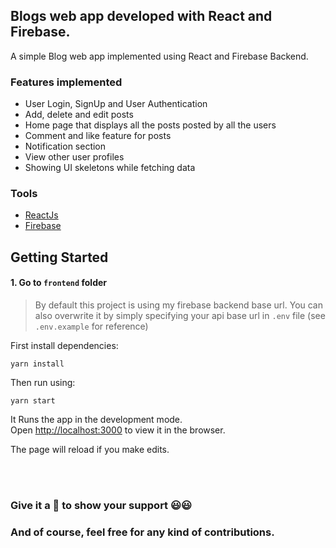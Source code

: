 ## Blogs web app developed with React and Firebase.

A simple Blog web app implemented using React and Firebase Backend.

### Features implemented

- User Login, SignUp and User Authentication
- Add, delete and edit posts
- Home page that displays all the posts posted by all the users
- Comment and like feature for posts
- Notification section
- View other user profiles
- Showing UI skeletons while fetching data

### Tools

- [ReactJs](https://reactjs.org)
- [Firebase](https://firebase.google.com)

## Getting Started

#### 1. Go to `frontend` folder

> By default this project is using my firebase backend base url. You can also overwrite it by simply specifying your api base url in `.env` file (see `.env.example` for reference)

First install dependencies:

```
yarn install
```

Then run using:

```
yarn start
```

It Runs the app in the development mode.<br />
Open [http://localhost:3000](http://localhost:3000) to view it in the browser.

The page will reload if you make edits.<br />

<br/><br/>

### Give it a :star2: to show your support :smiley::smiley:

### And of course, feel free for any kind of contributions.
